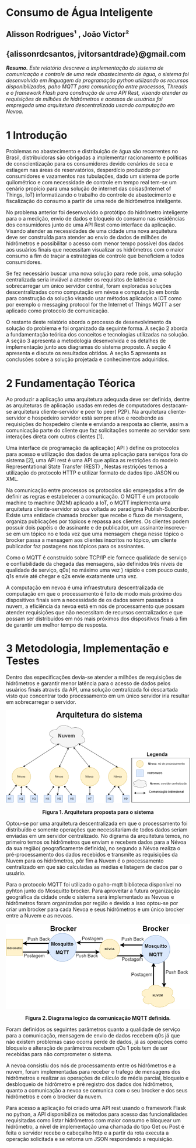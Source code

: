 <h1> Consumo de Água Inteligente</h1>

<h2> Alisson Rodrigues¹ ,  João Victor² </h2>
<h2> {alissonrdcsantos, jvitorsantdrade}@gmail.com </h2>

<p><i><strong> Resumo.</strong>  Este relatório descreve a implementação do sistema de comunicação e controle de uma rede abastecimento de água, o sistema foi desenvolvido em linguagem de programação python utilizando os recursos disponibilizados, paho MQTT para comunicação entre processos, Threads e o framework Flash para construção de uma API Rest, visando atender as requisições de milhões de hidrômetros e acessos de usuários foi empregada uma arquitetura descentralizada usando computação em Nevoa. </i></p>

<h1>1 Introdução</h1>

<p>
 Problemas no abastecimento e distribuição de água são recorrentes no Brasil, distribuidoras são obrigadas a implementar racionamento e políticas de conscientização para os consumidores devido cenários de seca e estiagem nas áreas de reservatórios, desperdício produzido por consumidores e vazamentos nas tubulações, dado um sistema de porte quilométrico e com necessidade de controle em tempo real tem-se um cenário propício para uma solução de internet das coisas(Internet of Things, IoT) informatizando o trabalho do controle de abastecimento e fiscalização do consumo a partir de uma rede de hidrômetros inteligente.</p>
<p>
    No problema anterior foi desenvolvido o protótipo do hidrômetro inteligente para o a medição, envio de dados e bloqueio do consumo nas residências dos consumidores junto de uma API Rest como interface da aplicação. Visando atender as necessidades de uma cidade uma nova arquitetura deve ser construída para atender ao envio de dados de milhões de hidrômetros e possibilitar o acesso com menor tempo possível dos dados aos usuários finais que necessitam visualizar os hidrômetros com o maior consumo a fim de traçar a estratégias de controle que beneficiem a todos consumidores.</p>
<p>
    Se fez necessário buscar uma nova solução para rede pois, uma solução centralizada seria inviável a atender os requisitos de latência e sobrecarregar um único servidor central, foram exploradas soluções descentralizadas como computação em névoa e computação em borda para construção da solução visando usar métodos aplicados a IOT como por exemplo o messaging protocol for the Internet of Things MQTT a ser aplicado como protocolo de comunicação.</p>
<p>
    O restante deste relatório aborda o processo de desenvolvimento da solução do problema e foi organizado da seguinte forma. A seção 2 aborda a fundamentação teórica dos conceitos e tecnologias utilizadas na solução. A seção 3 apresenta a metodologia desenvolvida e os detalhes de implementação junto aos diagramas do sistema proposto. A seção 4 apresenta e discute os resultados obtidos. A seção 5 apresenta as conclusões sobre a solução projetada e conhecimentos adquiridos.
</p>

<h1> 2 Fundamentação Téorica</h1>
<p> Ao produzir a aplicação uma arquitetura adequada deve ser definida, dentre as arquiteturas de aplicação usadas em redes de computadores destacam-se arquitetura cliente-servidor e peer to peer( P2P). Na arquitetura cliente-servidor o hospedeiro servidor está sempre ativo e recebendo as requisições do hospedeiro cliente e enviando a resposta ao cliente, assim a comunicação parte do cliente que faz solicitações somente ao servidor sem interações direta com outros clientes [1].</p>
<p>
Uma interface de programação da aplicação( API ) define os protocolos para acesso e utilização dos dados de uma aplicação para serviços fora do sistema [2], uma API rest é uma API que aplica as restrições do modelo Representational State Transfer (REST) , Nestas restrições temos  a  utilização do protocolo HTTP e utilizar formato de dados tipo JASON ou XML.</p>
<p>
Na comunicação entre processos os protocolos são empregados a fim de definir as regras e estabelecer a comunicação. O MQTT é um protocolo machine to machine (M2M) aplicado a IoT, o MQTT implementa uma arquitetura cliente-servidor só que voltada ao paradigma Publish-Subcriber. Existe uma entidade chamada brocker que recebe o fluxo de mensagens, organiza publicações por tópicos e repassa aos clientes. Os clientes podem possuir dois papéis o de assinante e de publicador, um assinante inscreve-se em um tópico no e toda vez que uma mensagem chega nesse tópico o brocker passa a mensagem aos clientes inscritos no tópico, um cliente publicador faz postagens nos tópicos para os assinantes.</p>
<p>
Como o MQTT é construído sobre TCP/IP ele fornece qualidade de serviço e confiabilidade da chegada das mensagens, são definidos três níveis de qualidade de serviço, q0s( no máximo uma vez ) rápido e com pouco custo, q1s envie até chegar e q2s envie exatamente uma vez.</p>
<p>
A computação em nevoa é uma infraestrutura descentralizada de computação em que o processamento é feito de modo mais próximo dos dispositivos finais sem a necessidade de os dados serem passados a nuvem, a eficiência da nevoa está em nós de processamento que possam atender requisições que não necessitam de recursos centralizados e que possam ser distribuídos em nós mais próximos dos dispositivos finais a fim de garantir um melhor tempo de resposta.
</p>

<h1>3	Metodologia, Implementação e Testes</h3>
<p>Dentro das especificações devia-se atender a milhões de requisições de hidrômetros e garantir menor latência para o acesso de dados pelos usuários finais através da API, uma solução centralizada foi descartada visto que concentrar todo processamento em um único servidor iria resultar em sobrecarregar o servidor.</p>
<p align="center"><img src ="img/img2.png"></p>
<p align ="center"><strong>Figura 1. Arquitetura proposta para o sistema</strong></p>
 <p>
Optou-se por uma arquitetura descentralizada em que o processamento foi distribuído e somente operações que necessitariam de todos dados seriam enviadas em um servidor centralizado. No digrama da arquitetura temos, no primeiro temos os hidrômetros que enviam e recebem dados para a Névoa da sua região( geograficamente definida), no segundo a Névoa realiza o pré-processamento dos dados recebidos e transmite as requisições da Nuvem para os hidrômetros, pôr fim a Nuvem é o processamento centralizado em que são calculadas as médias e listagem de dados par o usuário.</p>
<p>
Para o protocolo MQTT foi utilizado o paho-mqtt biblioteca disponível no pyhton junto do Mosquitto brocker. Para aproveitar a futura organização geográfica da cidade onde o sistema será implementado as Nevoas e hidrômetros foram organizados por região e devido a isso optou-se por criar um brocker para cada Nevoa e seus hidrômetros e um único brocker entre a Nuvem e as nevoas.</p>
<p align="center"><img src ="img/img1.png"></p>
<p align="center"><strong>Figura 2. Diagrama logico da comunicação MQTT definida.</strong></p>
<p>
Foram definidos os seguintes parâmetros quanto a qualidade de serviço para a comunicação, mensagem de envio de dados recebem q0s já que não existem problemas caso ocorra perde de dados, já as operações como bloqueio e alteração de parâmetros recebem qOs 1 pois tem de ser recebidas para não comprometer o sistema.</p>
<p>
A nevoa consistiu dos nós de processamento entre os hidrômetros e a nuvem, foram implementadas para receber o trafego de mensagens dos hidrômetros e realizar as operações de cálculo de média parcial, bloqueio e desbloqueio de hidrômetro e pré registro dos dados dos hidrômetros, quanto a comunicação a nevoa se comunica com o seu brocker e dos seus hidrômetros e com o brocker da nuvem.</p>
<p>
Para acesso a aplicação foi criado uma API rest usando o framework Flask no python, a API disponibiliza os métodos para acesso das funcionalidades requisitadas como listar hidrômetros com maior consumo e bloquear um hidrômetro, a nível de implementação uma chamada do tipo Get ou Post é feita o servidor recebe o cabeçalho http e a partir da rota executa a  operação solicitada e se retorna um JSON respondendo a requisição.
</p>
